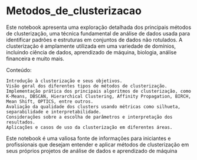 # Metodos_de_clusterizacao

Este notebook apresenta uma exploração detalhada dos principais métodos de clusterização, uma técnica fundamental de análise de dados usada para identificar padrões e estruturas em conjuntos de dados não rotulados. A clusterização é amplamente utilizada em uma variedade de domínios, incluindo ciência de dados, aprendizado de máquina, biologia, análise financeira e muito mais.

Conteúdo:

    Introdução à clusterização e seus objetivos.
    Visão geral dos diferentes tipos de métodos de clusterização.
    Implementação prática dos principais algoritmos de clusterização, como K-Means, DBSCAN, Hierarchical Clustering, Affinity Propagation, BIRCH, Mean Shift, OPTICS, entre outros.
    Avaliação da qualidade dos clusters usando métricas como silhueta, separabilidade e interpretabilidade.
    Considerações sobre a escolha de parâmetros e interpretação dos resultados.
    Aplicações e casos de uso da clusterização em diferentes áreas.

Este notebook é uma valiosa fonte de informações para iniciantes e profissionais que desejam entender e aplicar métodos de clusterização em seus próprios projetos de análise de dados e aprendizado de máquina
